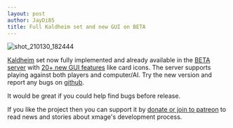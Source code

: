 ```yaml
---
layout: post
author: JayDi85
title: Full Kaldheim set and new GUI on BETA
---
```

![shot_210130_182444](https://user-images.githubusercontent.com/8344157/106358921-8ff56d80-6328-11eb-8a7f-b4095f4af131.png)

[Kaldheim](https://github.com/magefree/mage/issues/7248) set now fully implemented 
and already available in the [BETA server](http://xmage.today/) with [20+ new GUI features](https://github.com/magefree/mage/pull/7467) like card icons.
The server supports playing against both players and computer/AI.
Try the new version and report any bugs on [github](https://github.com/magefree/mage/issues).

It would be great if you could help find bugs before release.

If you like the project then you can support it by [donate or join to patreon](http://xmage.today/#donate) to read news and stories about xmage's development process.
